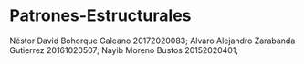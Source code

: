 # Patrones-Estructurales

Néstor David Bohorque Galeano 20172020083;
Alvaro Alejandro Zarabanda Gutierrez 20161020507;
Nayib Moreno Bustos 20152020401; 
